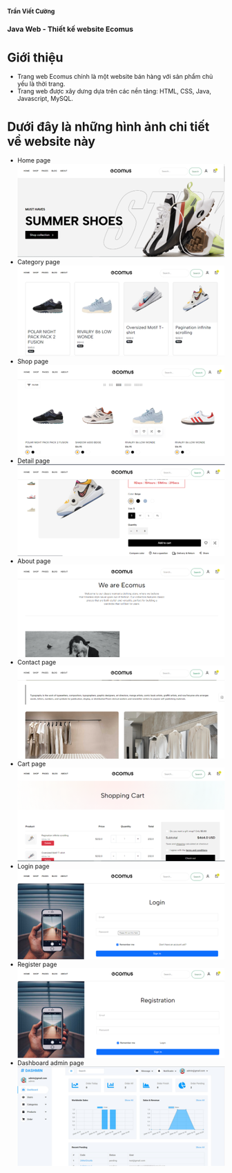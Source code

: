 #### Trần Viết Cường
 ### Java Web - Thiết kế website Ecomus
 # Giới thiệu
 - Trang web Ecomus chính là một website bán hàng với sản phẩm chủ yếu là thời trang.
 - Trang web được xây dưng dựa trên các nền tảng: HTML, CSS, Java, Javascript, MySQL.
# Dưới đây là những hình ảnh chi tiết về website này
- Home page
![example](./image/home.jpg)
- Category page
![example](./image/category.jpg)
- Shop page
![example](./image/shop.jpg)
- Detail page
![example](./image/detail.jpg)
- About page
![example](./image/about.jpg)
- Contact page
![example](./image/contact.jpg)
- Cart page
![example](./image/cart.jpg)
- Login page
![example](./image/login.jpg)
- Register page
![example](./image/registr.jpg)
- Dashboard admin page
![example](./image/dashboard.jpg)
